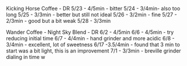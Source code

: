 Kicking Horse Coffee - DR
5/23 - 4/5min - bitter
5/24 - 3/4min- also too long
5/25 - 3/3min - better but still not ideal
5/26 - 3/2min - fine
5/27 - 2/3min - good but a bit weak
5/28 -  3/3min 

Wander Coffee - Night Sky Blend - DR
6/2 - 4/5min
6/6 - 4/5min - try reducing initial time
6/7 - 4/4min - hand grinder and more acidic
6/8 - 3/4min - excellent, lot of sweetness
6/17 -3.5/4min - found that 3 min to start was a bit light, this is an improvement
7/1 - 3/3min - breville grinder dialing in time w